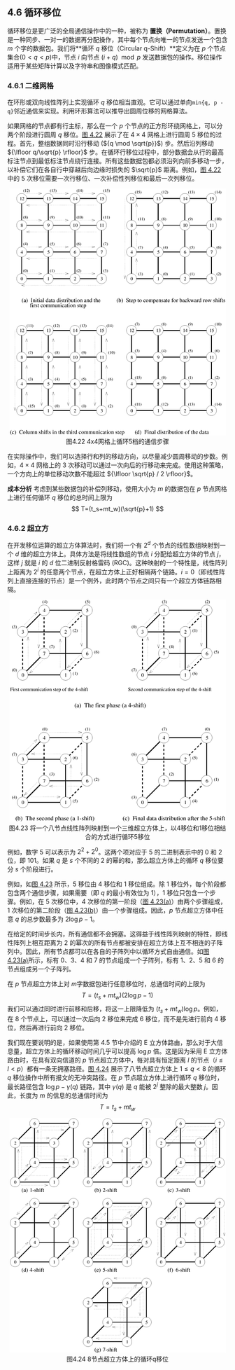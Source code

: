 ## 4.6 循环移位

循环移位是更广泛的全局通信操作中的一种，被称为 **置换（Permutation）**。置换是一种同步、一对一的数据再分配操作，其中每个节点向唯一的节点发送一个包含 $m$ 个字的数据包。我们将**循环 $q$ 移位（Circular q-Shift）**定义为在 $p$ 个节点集合$(0<q<p)$中，节点 $i$ 向节点 ${(i + q) \mod p}$ 发送数据包的操作。移位操作适用于某些矩阵计算以及字符串和图像模式匹配。

### 4.6.1 二维网格

在环形或双向线性阵列上实现循环 $q$ 移位相当直观。它可以通过单向`min{q, p - q}`邻近通信来实现。利用环形算法可以推导出圆周位移的网格算法。

如果网格的节点都有行主标，那么在一个 $p$ 个节点的正方形环绕网格上，可以分两个阶段进行圆周 $q$ 移位。[图 4.22](#fig4.22) 展示了在 ${4 \times 4}$ 网格上进行圆周 5 移位的过程。首先，整组数据同时沿行移动 (${q \mod \sqrt{p}}$) 步。然后沿列移动 ${\lfloor q/\sqrt{p} \rfloor}$ 步。在循环行移位过程中，部分数据会从行的最高标注节点到最低标注节点绕行连接。所有这些数据包都必须沿列向前多移动一步，以补偿它们在各自行中穿越后向边缘时损失的 $\sqrt{p}$​ 距离。例如，[图 4.22](#fig4.22) 中的 5 次移位需要一次行移位、一次补偿性列移位和最后一次列移位。

<div align="center" id="fig4.22" name="fig4.22">
    <img src="./images/image-20240618110557999.png"/>
    <div>
        图4.22 4x4网格上循环5档的通信步骤
    </div>
</div>

在实际操作中，我们可以选择行和列的移动方向，以尽量减少圆周移动的步数。例如，$4 \times 4$ 网格上的 3 次移动可以通过一次向后的行移动来完成。使用这种策略，一个方向上的单位移动次数不能超过 ${\lfloor \sqrt{p} / 2 \rfloor}$​。

**成本分析** 考虑到某些数据包的补偿列移动，使用大小为 $m$ 的数据包在 $p$ 节点网格上进行任何循环 $q$ 移位的总时间上限为
$$
T=(t_s+mt_w)(\sqrt{p}+1)
$$

### 4.6.2 超立方

在开发移位运算的超立方体算法时，我们将一个有 $2^d$ 个节点的线性数组映射到一个 $d$ 维的超立方体上。具体方法是将线性数组的节点 $i$ 分配给超立方体的节点 $j$，这样 $j$ 就是 $i$ 的 $d$ 位二进制反射格雷码 (RGC)。这种映射的一个特性是，线性阵列上距离为 $2^i$ 的任意两个节点，在超立方体上正好相隔两个链路。$i=0$（即线性阵列上直接连接的节点）是一个例外，此时两个节点之间只有一个超立方体链路相隔。

<div align="center" id="fig4.23" name="fig4.23">
    <img src="./images/image-20240618111041445.png"/>
    <div>
        图4.23 将一个八节点线性阵列映射到一个三维超立方体上，以4移位和1移位相结合的方式进行循环5移位
    </div>
</div>

例如，数字 5 可以表示为 $2^2 + 2^0$。这两个项对应于 5 的二进制表示中的 0 和 2 位，即 101。如果 $q$ 是 $s$ 个不同的 2 的幂的和，那么超立方体上的循环 $q$ 移位要分 $s$ 个阶段进行。

例如，如[图 4.23](#fig4.23) 所示，5 移位由 4 移位和 1 移位组成。除 1 移位外，每个阶段都包含两个通信步骤，如果需要（即 $q$ 的最小有效位为 1），1 移位只包含一个步骤。例如，在 5 次移位中，4 次移位的第一阶段（[图 4.23(a)](#fig4.23)）由两个步骤组成，1 次移位的第二阶段（[图 4.23(b)](#fig4.23)）由一个步骤组成。因此，$p$ 节点超立方体中任意 $q$ 的总步数最多为 $2 \log p-1$。

在给定的时间步长内，所有通信都不会拥塞。这得益于线性阵列映射的特性，即线性阵列上相互距离为 2 的幂次的所有节点都被安排在超立方体上互不相连的子阵列中。因此，所有节点都可以在各自的子阵列中以循环方式自由通信。如[图 4.23(a)](#fig4.23)所示，标有 0、3、4 和 7 的节点组成一个子阵列，标有 1、2、5 和 6 的节点组成另一个子阵列。

在 $p$ 节点超立方体上对 $m$​ 字数据包进行任意移位时，总通信时间的上限为
$$
T=(t_s+mt_w)(2 \log p-1)
$$
我们可以通过同时进行前移和后移，将这一上限降低为 $(t_s+mt_w) \log p$。例如，在 8 个节点上，可以通过一次后向 2 移位来完成 6 移位，而不是先进行前向 4 移位，然后再进行前向 2 移位。

我们现在要说明的是，如果使用第 4.5 节中介绍的 E 立方体路由，那么对于大信息量，超立方体上的循环移动时间几乎可以提高 $\log p$ 倍。这是因为采用 E 立方体路由时，在具有双向信道的 $p$ 节点超立方体中，每对具有恒定距离 $l$ 的节点（$i \leq l < p$）都有一条无拥塞路径。[图 4.24](#fig4.24) 展示了八节点超立方体上 $1 \leq q < 8$ 的循环 $q$ 移位操作中所有报文的无冲突路径。在 $p$ 节点超立方体上进行循环 $q$ 移位时，最长路径包含 $\log p - \gamma(q)$ 链路，其中 $\gamma(q)$ 是 $q$ 能被 $2^j$ 整除的最大整数 $j$。因此，长度为 $m$ 的信息的总通信时间为
$$
T=t_s+mt_w
$$

<div align="center" id="fig4.24" name="fig4.24">
    <img src="./images/image-20240618111756238.png"/>
    <div>
        图4.24 8节点超立方体上的循环q移位
    </div>
</div>

